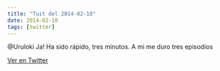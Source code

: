 ```yaml
---
title: "Tuit del 2014-02-10"
date: 2014-02-10
tags: [twitter]
---
```


@Uruloki Ja! Ha sido rápido, tres minutos. A mi me duro tres episodios



[Ver en Twitter](https://twitter.com/i/web/status/433004989087514624)
